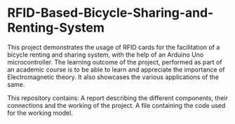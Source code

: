 # RFID-Based-Bicycle-Sharing-and-Renting-System
This project demonstrates the usage of RFID cards for the facilitation of a bicycle renting and sharing system, with the help of an Arduino Uno microcontroller.
The learning outcome of the project, performed as part of an academic course is to be able to learn and appreciate the importance of Electromagnetic theory. It also showcases the various applications of the same.

This repository contains:
A report describing the different components, their connections and the working of the project.
A file containing the code used for the working model.

